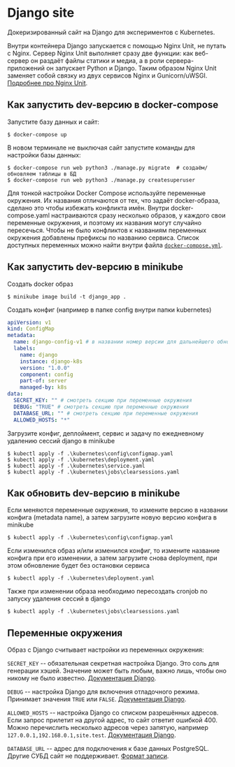 # Django site

Докеризированный сайт на Django для экспериментов с Kubernetes.

Внутри контейнера Django запускается с помощью Nginx Unit, не путать с Nginx. Сервер Nginx Unit выполняет сразу две функции: как веб-сервер он раздаёт файлы статики и медиа, а в роли сервера-приложений он запускает Python и Django. Таким образом Nginx Unit заменяет собой связку из двух сервисов Nginx и Gunicorn/uWSGI. [Подробнее про Nginx Unit](https://unit.nginx.org/).

## Как запустить dev-версию в docker-compose

Запустите базу данных и сайт:

```shell-session
$ docker-compose up
```

В новом терминале не выключая сайт запустите команды для настройки базы данных:

```shell-session
$ docker-compose run web python3 ./manage.py migrate  # создаём/обновляем таблицы в БД
$ docker-compose run web python3 ./manage.py createsuperuser
```

Для тонкой настройки Docker Compose используйте переменные окружения. Их названия отличаются от тех, что задаёт docker-образа, сделано это чтобы избежать конфликта имён. Внутри docker-compose.yaml настраиваются сразу несколько образов, у каждого свои переменные окружения, и поэтому их названия могут случайно пересечься. Чтобы не было конфликтов к названиям переменных окружения добавлены префиксы по названию сервиса. Список доступных переменных можно найти внутри файла [`docker-compose.yml`](./docker-compose.yml).

## Как запустить dev-версию в minikube

Создать docker образ

```shell-session
$ minikube image build -t django_app . 
```

Создать конфиг (например в папке config внутри папки kubernetes)

```yaml
apiVersion: v1
kind: ConfigMap
metadata:
  name: django-config-v1 # в названии номер версии для дальнейшего обновления
  labels:
    name: django
    instance: django-k8s
    version: "1.0.0"
    component: config
    part-of: server
    managed-by: k8s
data:
  SECRET_KEY: "" # смотреть секцию при переменные окружения 
  DEBUG: "TRUE" # смотреть секцию при переменные окружения
  DATABASE_URL: "" # смотреть секцию при переменные окружения
  ALLOWED_HOSTS: "*"
```

Загрузите конфиг, деплоймент, сервис и задачу по ежедневному удалению сессий django в minikube

```shell-session
$ kubectl apply -f .\kubernetes\config\configmap.yaml
$ kubectl apply -f .\kubernetes\deployment.yaml
$ kubectl apply -f .\kubernetes\service.yaml
$ kubectl apply -f .\kubernetes\jobs\clearsessions.yaml
```

## Как обновить dev-версию в minikube

Если меняются переменные окружения, то измените версию в названии конфига (metadata name), а затем
загрузите новую версию конфига в minikube

```shell-session
$ kubectl apply -f .\kubernetes\config\configmap.yaml
```

Если изменился образ и/или изменился конфиг, то измените название конфига при его изменении, а затем
загрузите снова deployment, при этом обновление будет без остановки сервиса

```shell-session
$ kubectl apply -f .\kubernetes\deployment.yaml
```

Также при изменении образа необходимо пересоздать cronjob по запуску удаления сессий в django

```shell-session
$ kubectl apply -f .\kubernetes\jobs\clearsessions.yaml
```

## Переменные окружения

Образ с Django считывает настройки из переменных окружения:

`SECRET_KEY` -- обязательная секретная настройка Django. Это соль для генерации хэшей. Значение может быть любым, важно лишь, чтобы оно никому не было известно. [Документация Django](https://docs.djangoproject.com/en/3.2/ref/settings/#secret-key).

`DEBUG` -- настройка Django для включения отладочного режима. Принимает значения `TRUE` или `FALSE`. [Документация Django](https://docs.djangoproject.com/en/3.2/ref/settings/#std:setting-DEBUG).

`ALLOWED_HOSTS` -- настройка Django со списком разрешённых адресов. Если запрос прилетит на другой адрес, то сайт ответит ошибкой 400. Можно перечислить несколько адресов через запятую, например `127.0.0.1,192.168.0.1,site.test`. [Документация Django](https://docs.djangoproject.com/en/3.2/ref/settings/#allowed-hosts).

`DATABASE_URL` -- адрес для подключения к базе данных PostgreSQL. Другие СУБД сайт не поддерживает. [Формат записи](https://github.com/jacobian/dj-database-url#url-schema).